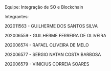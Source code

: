 Equipe: Integração de SO e Blockchain

Integrantes:

202011563 - GUILHERME DOS SANTOS SILVA

202006559 - GUILHERME FERREIRA DE OLIVEIRA

202006574 - RAFAEL OLIVEIRA DE MELO 

202006577 - SERGIO NATAN COSTA BARBOSA 

202006579 - VINICIUS CORREIA SOARES
